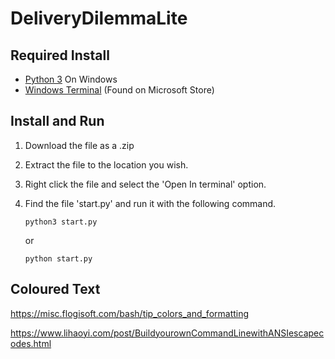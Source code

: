 # DeliveryDilemmaLite

## Required Install
- [Python 3](https://www.python.org/downloads/) 
On Windows
- [Windows Terminal](https://www.microsoft.com/en-gb/p/windows-terminal/9n0dx20hk701#activetab=pivot:overviewtab) (Found on Microsoft Store)
## Install and Run

1. Download the file as a .zip

2. Extract the file to the location you wish.

3. Right click the file and select the 'Open In terminal' option.

4. Find the file 'start.py' and run it with the following command.

   ```
   python3 start.py
   ```
   
   or 
   
   ```
   python start.py
   ```
## Coloured Text
https://misc.flogisoft.com/bash/tip_colors_and_formatting

https://www.lihaoyi.com/post/BuildyourownCommandLinewithANSIescapecodes.html
